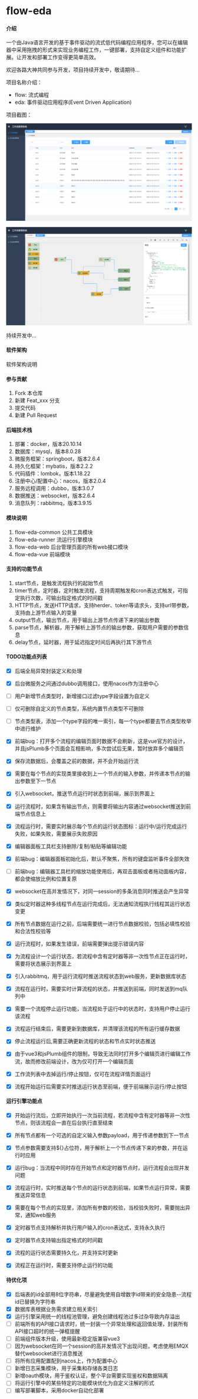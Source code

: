 # flow-eda

#### 介绍
一个由Java语言开发的基于事件驱动的流式低代码编程应用程序，您可以在编辑器中采用拖拽的形式来实现业务编程工作，一键部署，支持自定义组件和功能扩展。让开发和部署工作变得更简单高效。

欢迎各路大神共同参与开发，项目持续开发中，敬请期待...

项目名称介绍：
- flow: 流式编程
- eda: 事件驱动应用程序(Event Driven Application)

项目截图：

![image](./flow-eda-common/img/flows.png)

![image](./flow-eda-common/img/editor.png)

持续开发中...

#### 软件架构
软件架构说明

#### 参与贡献

1.  Fork 本仓库
2.  新建 Feat_xxx 分支
3.  提交代码
4.  新建 Pull Request

#### 后端技术栈

1. 部署：docker，版本20.10.14
2. 数据库：mysql，版本8.0.28
3. 微服务框架：springboot，版本2.6.4
4. 持久化框架：mybatis，版本2.2.2
5. 代码插件：lombok，版本1.18.22
6. 注册中心/配置中心：nacos，版本2.0.4
7. 服务远程调用：dubbo，版本3.0.7
8. 数据推送：websocket，版本2.6.4
9. 消息队列：rabbitmq，版本3.9.15

#### 模块说明

1.  flow-eda-common 公共工具模块
2.  flow-eda-runner 流运行引擎模块
3.  flow-eda-web 后台管理页面的所有web接口模块
4.  flow-eda-vue 前端模块

#### 支持的功能节点

1.  start节点，是触发流程执行的起始节点
2.  timer节点，定时器，定时触发流程，支持周期触发和cron表达式触发，可指定执行次数，可输出指定格式的时间戳
3.  HTTP节点，发送HTTP请求，支持herder、token等请求头，支持url带参数，支持由上游节点输入的变量
4.  output节点，输出节点，用于输出上游节点传递下来的输出参数
5.  parse节点，解析器，用于解析上游节点的输出参数，获取用户需要的参数信息
6.  delay节点，延时器，用于延迟指定时间后再执行其下游节点

#### TODO功能点列表

- [x] 后端全局异常封装定义和处理
- [x] 后台微服务之间通过dubbo调用接口，使用nacos作为注册中心
- [ ] 用户新增节点类型时，新增接口过滤type字段设置为自定义
- [ ] 仅可删除自定义的节点类型，系统内置节点类型不可删除
- [ ] 节点类型表，添加一个type字段的唯一索引，每一个type都要去节点类型枚举中进行维护
- [x] 前端bug：打开多个流程的编辑页面时数据不会刷新，这是vue官方的设计，并且jsPlumb多个页面会互相影响，多次尝试后无果，暂时放弃多个编辑页
- [x] 保存流数据后，会覆盖之前的数据，并不会开始运行流
- [x] 需要在每个节点的实现类里接收到上一个节点的输入参数，并传递本节点的输出参数至下一节点
- [x] 引入websocket，推送节点运行时状态到前端，展示到界面上
- [x] 运行流程时，如果含有输出节点，则需要将输出内容通过websocket推送到前端节点信息上
- [x] 流程运行时，需要实时展示每个节点的运行状态图标：运行中/运行完成运行失败，如果失败，需要展示失败原因
- [x] 编辑器面板工具栏支持删除/复制/粘贴等编辑功能
- [x] 前端bug：编辑器面板初始化后，默认不聚焦，所有的键盘监听事件全部失效
- [ ] 前端bug：编辑器工具栏的缩放功能使用后，再双击面板或者拖动面板内容，都会使缩放比例和位置复原
- [x] websocket在高并发情况下，对同一session的多条消息同时推送会产生异常
- [x] 类似定时器这种多线程节点在运行完成后，无法通知流程执行线程其运行状态变更
- [x] 所有节点数据在运行之前，后端需要统一进行节点数据校验，包括必填性校验和合法性校验等
- [x] 运行流程时，如果发生错误，前端需要弹出提示错误内容
- [x] 为流程设计一个运行状态，若流程中含有定时器等非一次性节点正在运行时，需要将状态展示到界面上
- [x] 引入rabbitmq，用于运行流程时推送流程状态到web服务，更新数据库状态
- [x] 流程在运行时，需要实时计算流程的状态，并推送到前端，同时发送到mq队列中
- [x] 需要一个流程停止运行功能，当流程处于运行中的状态时，支持用户停止运行该流程
- [x] 流程运行结束后，需要更新到数据库，并清理该流程的所有运行缓存数据
- [x] 停止流程运行后,需要正确更新流程的状态和节点实时状态推送
- [x] 由于vue3和jsPlumb组件的限制，导致无法同时打开多个编辑页进行编辑工作流，故而修改前端设计，改为仅可打开一个编辑页面
- [x] 工作流列表中去掉运行/停止按钮，仅可在流程详情页面运行
- [x] 流程开始运行后需要实时推送运行状态至前端，便于前端展示运行/停止按钮


#### 运行引擎功能点

- [x] 开始运行流后，立即开始执行一次当前流程，若流程中含有定时器等非一次性节点，则该流程会一直在后台执行直至结束
- [x] 所有节点都有一个可选的自定义输入参数payload，用于传递参数到下一节点
- [x] 节点参数需要支持${}占位符，用于解析上一个节点传递下来的参数，并在运行时应用
- [x] 运行bug：当流程中同时存在开始节点和定时器节点时，运行流程会出现并发问题
- [x] 流程运行时，实时推送每个节点的运行状态到前端，如果节点运行异常，需要推送异常信息
- [x] 需要在每个节点的实现里，添加所有参数的校验，当校验失败时，需要抛出异常，通知web服务
- [x] 定时器节点支持解析并执行用户输入的cron表达式，支持永久执行
- [x] 定时器节点支持输出指定格式的时间戳
- [x] 流程的运行状态需要持久化，并支持实时更新
- [x] 流程正在运行时，需要支持停止运行的功能



#### 待优化项

- [x] 后端表的id全部用8位字符串，尽量避免使用自增数字id带来的安全隐患--流程id已替换为字符串
- [x] 数据库表根据业务需求建立相关索引
- [x] 运行引擎采用统一的线程池管理，避免创建线程池过多过杂导致内存溢出
- [ ] 前端所有的API接口请求时，统一封装一个异常处理和返回值处理，封装所有API接口超时的统一弹框提醒
- [ ] 前端组件版本升级，使用最新稳定版兼容vue3
- [ ] 因为websocket在同一个session的高并发情况下出现问题，考虑使用EMQX替代websocket进行消息推送
- [ ] 将所有应用配置配到nacos上，作为配置中心
- [ ] 新增日志采集模块，用于采集和存储各类日志
- [ ] 新增oauth模块，用于鉴权认证，整个平台需要实现鉴权和数据隔离
- [ ] 将运行引擎中的某些特定的功能模块优化为自定义注解的形式
- [ ] 编写部署脚本，采用docker自动化部署
